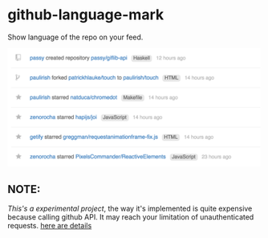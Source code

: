 # github-language-mark
Show language of the repo on your feed.

![Screenshot](screenshot.png)

## NOTE:
*This's a experimental project*, the way it's implemented is quite expensive because calling github API. It may reach your limitation of unauthenticated requests. [here are details](https://developer.github.com/v3/#rate-limiting)
